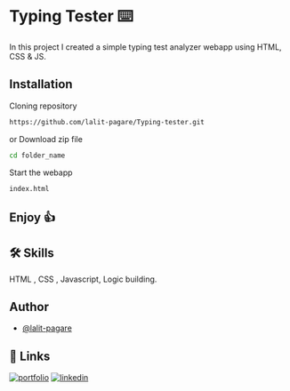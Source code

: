 
# Typing Tester ⌨️

In this project I created a simple typing test analyzer webapp using HTML, CSS & JS.
## Installation

Cloning repository 

```bash
https://github.com/lalit-pagare/Typing-tester.git
```
or Download zip file 

```bash
cd folder_name
```
Start the webapp
```bash
index.html
```
## Enjoy 👍
## 🛠 Skills
HTML , CSS , Javascript, Logic building.
## Author

- [@lalit-pagare](https://github.com/lalit-pagare)

## 🔗 Links
[![portfolio](https://img.shields.io/badge/my_portfolio-000?style=for-the-badge&logo=ko-fi&logoColor=white)](https://github.com/lalit-pagare)
[![linkedin](https://img.shields.io/badge/linkedin-0A66C2?style=for-the-badge&logo=linkedin&logoColor=white)](https://www.linkedin.com/in/lalit-pagare-b4926b228/)
